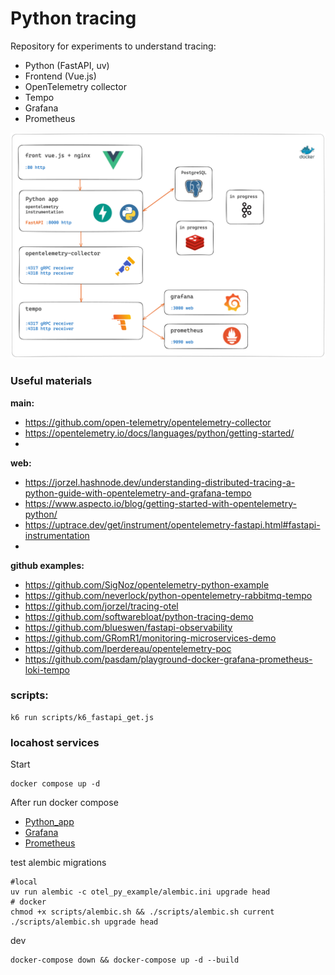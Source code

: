 # Python tracing

Repository for experiments to understand tracing: 
- Python (FastAPI, uv)
- Frontend (Vue.js)
- OpenTelemetry collector
- Tempo
- Grafana
- Prometheus

![scheme](./images/scheme.png)

### Useful materials
**main:**
- https://github.com/open-telemetry/opentelemetry-collector
- https://opentelemetry.io/docs/languages/python/getting-started/
- 

**web:**
- https://jorzel.hashnode.dev/understanding-distributed-tracing-a-python-guide-with-opentelemetry-and-grafana-tempo
- https://www.aspecto.io/blog/getting-started-with-opentelemetry-python/
- https://uptrace.dev/get/instrument/opentelemetry-fastapi.html#fastapi-instrumentation
- 

**github examples:**
- https://github.com/SigNoz/opentelemetry-python-example
- https://github.com/neverlock/python-opentelemetry-rabbitmq-tempo
- https://github.com/jorzel/tracing-otel
- https://github.com/softwarebloat/python-tracing-demo
- https://github.com/blueswen/fastapi-observability
- https://github.com/GRomR1/monitoring-microservices-demo
- https://github.com/lperdereau/opentelemetry-poc
- https://github.com/pasdam/playground-docker-grafana-prometheus-loki-tempo


### scripts:

```shell
k6 run scripts/k6_fastapi_get.js
```

### locahost services

Start
```
docker compose up -d
```

After run docker compose
- [Python_app](http://localhost:8000)
- [Grafana](http://localhost:3000)
- [Prometheus](http://localhost:9090)

test alembic migrations
```
#local
uv run alembic -c otel_py_example/alembic.ini upgrade head
# docker
chmod +x scripts/alembic.sh && ./scripts/alembic.sh current
./scripts/alembic.sh upgrade head
```

dev
```
docker-compose down && docker-compose up -d --build
```

